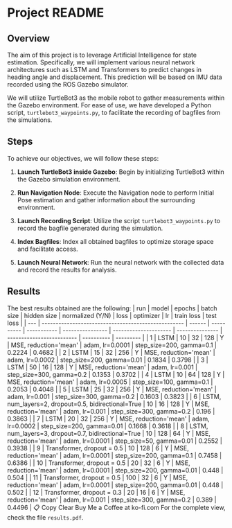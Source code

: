 # Project README

## Overview

The aim of this project is to leverage Artificial Intelligence for state estimation. Specifically, we will implement various neural network architectures such as LSTM and Transformers to predict changes in heading angle and displacement. This prediction will be based on IMU data recorded using the ROS Gazebo simulator.

We will utilize TurtleBot3 as the mobile robot to gather measurements within the Gazebo environment. For ease of use, we have developed a Python script, `turtlebot3_waypoints.py`, to facilitate the recording of bagfiles from the simulations.

## Steps

To achieve our objectives, we will follow these steps:

1. **Launch TurtleBot3 inside Gazebo**: Begin by initializing TurtleBot3 within the Gazebo simulation environment.

2. **Run Navigation Node**: Execute the Navigation node to perform Initial Pose estimation and gather information about the surrounding environment.

3. **Launch Recording Script**: Utilize the script `turtlebot3_waypoints.py` to record the bagfile generated during the simulation.

4. **Index Bagfiles**: Index all obtained bagfiles to optimize storage space and facilitate access.

5. **Launch Neural Network**: Run the neural network with the collected data and record the results for analysis.

## Results

The best results obtained are the following:
| run | model                                               | epochs | batch size | hidden size | normalized (Y/N) | loss                  | optimizer       | lr                        | train loss | test loss |
| --- | --------------------------------------------------- | ------ | ---------- | ----------- | ---------------- | --------------------- | --------------- | ------------------------- | ---------- | --------- |
| 1   | LSTM                                                | 10     | 32         | 128         | Y                | MSE, reduction='mean' | adam, lr=0.0001 | step_size=200, gamma=0.1  | 0.2224     | 0.4682    |
| 2   | LSTM                                                | 15     | 32         | 256         | Y                | MSE, reduction='mean' | adam, lr=0.0002 | step_size=200, gamma=0.01 | 0.1834     | 0.3798    |
| 3   | LSTM                                                | 50     | 16         | 128         | Y                | MSE, reduction='mean' | adam, lr=0.001  | step_size=300, gamma=0.2  | 0.1353     | 0.3702    |
| 4   | LSTM                                                | 10     | 64         | 128         | Y                | MSE, reduction='mean' | adam, lr=0.0005 | step_size=100, gamma=0.1  | 0.2053     | 0.4048    |
| 5   | LSTM                                                | 25     | 32         | 256         | Y                | MSE, reduction='mean' | adam, lr=0.001  | step_size=300, gamma=0.2  | 0.1603     | 0.3823    |
| 6   | LSTM, num_layers=2, dropout=0.5, bidirectional=True | 10     | 16         | 128         | Y                | MSE, reduction='mean' | adam, lr=0.001  | step_size=300, gamma=0.2  | 0.196      | 0.3863    |
| 7   | LSTM                                                | 20     | 32         | 256         | Y                | MSE, reduction='mean' | adam, lr=0.0002 | step_size=200, gamma=0.01 | 0.1668     | 0.3618    |
| 8   | LSTM, num_layers=3, dropout=0.7, bidirectional=True | 10     | 128        | 64          | Y                | MSE, reduction='mean' | adam, lr=0.0001 | step_size=50, gamma=0.01  | 0.2552     | 0.3938    |
| 9   | Transformer, dropout = 0.5                          | 10     | 128        | 6           | Y                | MSE, reduction='mean' | adam, lr=0.0001 | step_size=200, gamma=0.1  | 0.7458     | 0.6386    |
| 10  | Transformer, dropout = 0.5                          | 20     | 32         | 6           | Y                | MSE, reduction='mean' | adam, lr=0.0001 | step_size=200, gamma=0.01 | 0.448      | 0.504     |
| 11  | Transformer, dropout = 0.5                          | 100    | 32         | 6           | Y                | MSE, reduction='mean' | adam, lr=0.0001 | step_size=200, gamma=0.01 | 0.448      | 0.502     |
| 12  | Transformer, dropout = 0.3                          | 20     | 16         | 6           | Y                | MSE, reduction='mean' | adam, lr=0.001  | step_size=300, gamma=0.2  | 0.389      | 0.4496    |
📋 Copy
Clear
Buy Me a Coffee at ko-fi.com
For the complete view, check the file `results.pdf`.
